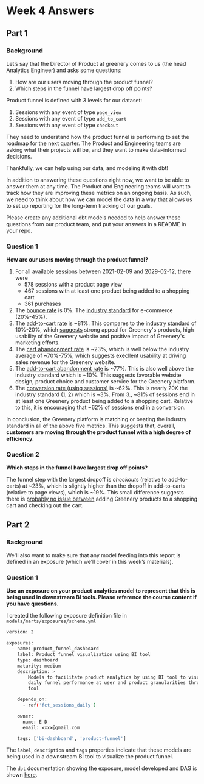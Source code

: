 # Week 4 Answers

## Part 1

### Background

Let’s say that the Director of Product at greenery comes to us (the head Analytics Engineer) and asks some questions:

1. How are our users moving through the product funnel?
2. Which steps in the funnel have largest drop off points?

Product funnel is defined with 3 levels for our dataset:

1. Sessions with any event of type `page_view`
2. Sessions with any event of type `add_to_cart`
3. Sessions with any event of type `checkout`

They need to understand how the product funnel is performing to set the roadmap for the next quarter. The Product and Engineering teams are asking what their projects will be, and they want to make data-informed decisions.

Thankfully, we can help using our data, and modeling it with dbt!

In addition to answering these questions right now, we want to be able to answer them at any time. The Product and Engineering teams will want to track how they are improving these metrics on an ongoing basis. As such, we need to think about how we can model the data in a way that allows us to set up reporting for the long-term tracking of our goals.

Please create any additional dbt models needed to help answer these questions from our product team, and put your answers in a README in your repo.

### Question 1

**How are our users moving through the product funnel?**

1. For all available sessions between 2021-02-09 and 2029-02-12, there were
   - 578 sessions with a product page view
   - 467 sessions with at least one product being added to a shopping cart
   - 361 purchases
2. The [bounce rate](https://amplitude.com/blog/bounce-rate-calculate-and-average#what-is-bounce-rate) is 0%. The [industry standard](https://amplitude.com/blog/bounce-rate-calculate-and-average#what-is-a-good-average-bounce-rate) for e-commerce (20%-45%).
3. The [add-to-cart rate](https://blendcommerce.com/blogs/shopify/add-to-cart-rate) is ~81%. This compares to the [industry standard](https://dashthis.com/kpi-examples/add-to-cart-rate/) of 10%-20%, which [suggests](https://blendcommerce.com/blogs/shopify/add-to-cart-rate) strong appeal for Greenery's products, high usability of the Greenery website and positive impact of Greenery's marketing efforts.
4. The [cart abandonment rate](https://www.geckoboard.com/best-practice/kpi-examples/shopping-cart-abandonment-rate/) is ~23%, which is well below the industry average of ~70%-75%, which suggests execllent usability at driving sales revenue for the Greenery website.
5. The [add-to-cart abandonment rate](https://www.tidio.com/blog/add-to-cart-conversion-rate-statistics/) is ~77%. This is also well above the industry standard which is ~10%. This suggests favorable website design, product choice and customer service for the Greenery platform.
6. The [conversion rate (using sessions)](https://www.shopify.com/ca/blog/ecommerce-conversion-rate#2) is ~62%. This is nearly 20X the industry standard ([1](https://www.toptal.com/external-blogs/growth-collective/ecommerce-conversion-rates), [2](https://www.toptal.com/external-blogs/growth-collective/ecommerce-conversion-rates)) which is ~3%. From 3., ~81% of sessions end in at least one Greenery product being added to a shopping cart. Relative to this, it is encouraging that ~62% of sessions end in a conversion.

In conclusion, the Greenery platform is matching or beating the industry standard in all of the above five metrics. This suggests that, overall, **customers are moving through the product funnel with a high degree of efficiency**.

### Question 2

**Which steps in the funnel have largest drop off points?**

The funnel step with the largest dropoff is *checkout*s (relative to add-to-carts) at ~23%, which is slightly higher than the dropoff in add-to-carts (relative to page views), which is ~19%. This small difference suggests there is [probably no issue between](https://segment.com/blog/building-ultimate-funnel-sql/) adding Greenery products to a shopping cart and checking out the cart.

## Part 2

### Background

We'll also want to make sure that any model feeding into this report is defined in an exposure (which we’ll cover in this week’s materials).

### Question 1

**Use an exposure on your product analytics model to represent that this is being used in downstream BI tools. Please reference the course content if you have questions.**

I created the following exposure definition file in `models/marts/exposures/schema.yml`

```bash
version: 2

exposures:
  - name: product_funnel_dashboard
    label: Product funnel visualization using BI tool
    type: dashboard
    maturity: medium
    description: >
        Models to facilitate product analytics by using BI tool to visualize
        daily funnel performance at user and product granularities through BI
        tool

    depends_on:
      - ref('fct_sessions_daily')

    owner:
      name: E D
      email: xxxx@gmail.com

    tags: ['bi-dashboard', 'product-funnel']
```

The `label`, `description` and `tags` properties indicate that these models are being used in a downstream BI tool to visualize the product funnel.

The `dbt` documentation showing the exposure, model developed and DAG is shown [here](https://github.com/elsdes3/course-dbt/blob/main/answers/week_4/week4_answer_part2_dbt_exposure.pdf).
